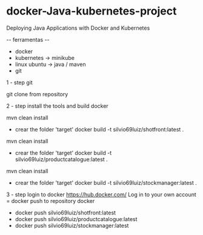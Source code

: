 # docker-Java-kubernetes-project
Deploying Java Applications with Docker and Kubernetes

-- ferramentas --
- docker 
- kubernetes -> minikube
- linux ubuntu -> java / maven
- git

1 - step git 

git clone from repository 

2 - step install the tools and build docker

mvn clean install
- crear the folder 'target'
docker build -t  silvio69luiz/shotfront:latest .

mvn clean install
- crear the folder 'target'
docker build -t  silvio69luiz/productcatalogue:latest .

mvn clean install
- crear the folder 'target'
docker build -t  silvio69luiz/stockmanager:latest .

3 - step login to docker
https://hub.docker.com/
Log in to your own account
= docker push to repository docker
- docker push silvio69luiz/shotfront:latest
- docker push silvio69luiz/productcatalogue:latest
- docker push silvio69luiz/stockmanager:latest
